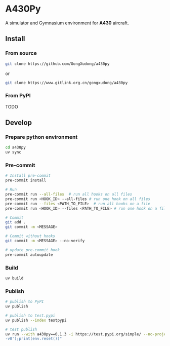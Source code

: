 # A430Py

A simulator and Gymnasium environment for **A430** aircraft.

## Install

### From source

```bash
git clone https://github.com/GongXudong/a430py
```

or

```bash
git clone https://www.gitlink.org.cn/gongxudong/a430py
```

### From PyPI

TODO

## Develop

### Prepare python environment

```bash
cd a430py
uv sync
```

### Pre-commit

```bash
# Install pre-commit
pre-commit install

# Run
pre-commit run --all-files  # run all hooks on all files
pre-commit run <HOOK_ID> --all-files # run one hook on all files
pre-commit run --files <PATH_TO_FILE>  # run all hooks on a file
pre-commit run <HOOK_ID> --files <PATH_TO_FILE> # run one hook on a file

# Commit
git add .
git commit -m <MESSAGE>

# Commit without hooks
git commit -m <MESSAGE> --no-verify

# update pre-commit hook
pre-commit autoupdate
```

### Build

```bash
uv build
```

### Publish

```bash
# publish to PyPI
uv publish

# publish to test.pypi
uv publish --index testpypi

# test publish
uv run --with a430py==0.1.3 -i https://test.pypi.org/simple/ --no-project -- python -c "import a430py;import gymnasium as gym;env=gym.make('A430Gym
-v0');print(env.reset())"
```
